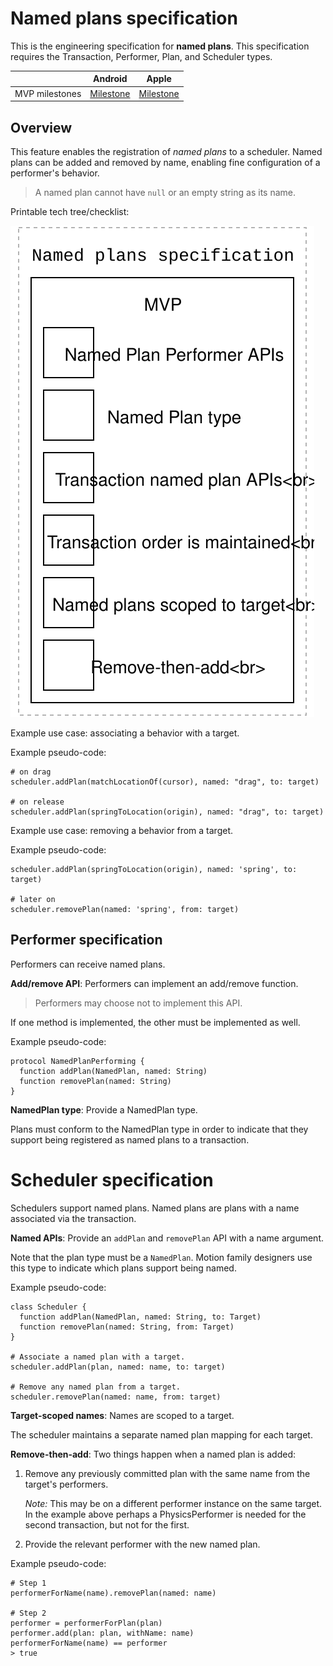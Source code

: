 # Named plans specification

This is the engineering specification for **named plans**. This specification requires the Transaction, Performer, Plan, and Scheduler types.

|                  | Android | Apple |
| ---------------- |:-------:|:-----:|
| MVP milestones | [Milestone](https://github.com/material-motion/material-motion-runtime-android/milestone/5) | [Milestone](https://github.com/material-motion/material-motion-runtime-objc/milestone/4) |

## Overview

This feature enables the registration of *named plans* to a scheduler. Named plans can be added and removed by name, enabling fine configuration of a performer's behavior.

> A named plan cannot have `null` or an empty string as its name.

Printable tech tree/checklist:

![](../../_assets/NamedPlansTechTree.svg)

Example use case: associating a behavior with a target.

Example pseudo-code:

    # on drag
    scheduler.addPlan(matchLocationOf(cursor), named: "drag", to: target)

    # on release
    scheduler.addPlan(springToLocation(origin), named: "drag", to: target)

Example use case: removing a behavior from a target.

Example pseudo-code:

    scheduler.addPlan(springToLocation(origin), named: 'spring', to: target)

    # later on
    scheduler.removePlan(named: 'spring', from: target)

## Performer specification

Performers can receive named plans.

**Add/remove API**: Performers can implement an add/remove function.

> Performers may choose not to implement this API.

If one method is implemented, the other must be implemented as well.

Example pseudo-code:

    protocol NamedPlanPerforming {
      function addPlan(NamedPlan, named: String)
      function removePlan(named: String)
    }

**NamedPlan type**: Provide a NamedPlan type.

Plans must conform to the NamedPlan type in order to indicate that they support being registered as named plans to a transaction.

# Scheduler specification

Schedulers support named plans. Named plans are plans with a name associated via the transaction.

**Named APIs**: Provide an `addPlan` and `removePlan` API with a name argument.

Note that the plan type must be a `NamedPlan`. Motion family designers use this type to indicate which plans support being named.

Example pseudo-code:

    class Scheduler {
      function addPlan(NamedPlan, named: String, to: Target)
      function removePlan(named: String, from: Target)
    }
    
    # Associate a named plan with a target.
    scheduler.addPlan(plan, named: name, to: target)
    
    # Remove any named plan from a target.
    scheduler.removePlan(named: name, from: target)

**Target-scoped names**: Names are scoped to a target.

The scheduler maintains a separate named plan mapping for each target.

**Remove-then-add**: Two things happen when a named plan is added:

1. Remove any previously committed plan with the same name from the target's performers. 

   _Note:_ This may be on a different performer instance on the same target. In the example above perhaps a PhysicsPerformer is needed for the second transaction, but not for the first.
2. Provide the relevant performer with the new named plan.

Example pseudo-code:

    # Step 1
    performerForName(name).removePlan(named: name)
    
    # Step 2
    performer = performerForPlan(plan)
    performer.add(plan: plan, withName: name)
    performerForName(name) == performer 
    > true
